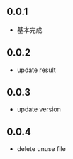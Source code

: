 ## 0.0.1

* 基本完成

## 0.0.2

* update result

## 0.0.3

* update version

## 0.0.4

* delete unuse file

